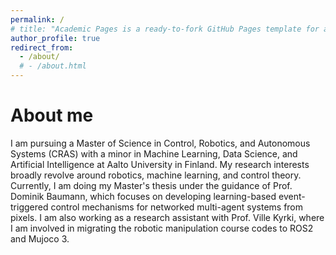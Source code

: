 ```yaml
---
permalink: /
# title: "Academic Pages is a ready-to-fork GitHub Pages template for academic personal websites"
author_profile: true
redirect_from: 
  - /about/
  # - /about.html
---
```


About me
======
I am pursuing a Master of Science in Control, Robotics, and Autonomous Systems (CRAS) with a minor in Machine Learning, Data Science, and Artificial Intelligence at Aalto University in Finland. My research interests broadly revolve around robotics, machine learning, and control theory. Currently, I am doing my Master's thesis under the guidance of Prof. Dominik Baumann, which focuses on developing learning-based event-triggered control mechanisms for networked multi-agent systems from pixels. I am also working as a research assistant with Prof. Ville Kyrki, where I am involved in migrating the robotic manipulation course codes to ROS2 and Mujoco 3.

